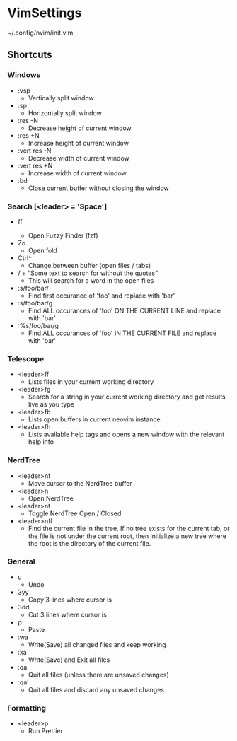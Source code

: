 # VimSettings

~/.config/nvim/init.vim

## Shortcuts

### Windows
- :vsp
  - Vertically split window
- :sp
  - Horizontally split window
- :res -N
  - Decrease height of current window
- :res +N
  - Increase height of current window
- :vert res -N
  - Decrease width of current window
- :vert res +N
  - Increase width of current window
- :bd
  - Close current buffer without closing the window

### Search [\<leader\> = 'Space']
- <leader>ff
  - Open Fuzzy Finder (fzf)
- Zo
  - Open fold
- Ctrl^
  - Change between buffer (open files / tabs)
- / + “Some text to search for without the quotes”
  - This will search for a word in the open files
- :s/foo/bar/
  - Find first occurance of 'foo' and replace with 'bar'
- :s/foo/bar/g
  - Find ALL occurances of 'foo' ON THE CURRENT LINE and replace with 'bar'
- :%s/foo/bar/g
  - Find ALL occurances of 'foo' IN THE CURRENT FILE and replace with 'bar'

### Telescope
- \<leader\>ff
  - Lists files in your current working directory
- \<leader\>fg 
  - Search for a string in your current working directory and get results live as you type
- \<leader\>fb
  - Lists open buffers in current neovim instance
- \<leader\>fh
  - Lists available help tags and opens a new window with the relevant help info

### NerdTree
- \<leader\>nf
  - Move cursor to the NerdTree buffer
- \<leader\>n
  - Open NerdTree
- \<leader\>nt
  - Toggle NerdTree Open / Closed
- \<leader\>nff
  - Find the current file in the tree. If no tree exists for the current tab,
    or the file is not under the current root, then initialize a new tree where
    the root is the directory of the current file.


### General
- u
  - Undo
- 3yy
  - Copy 3 lines where cursor is
- 3dd
  - Cut 3 lines where cursor is
- p
  - Paste
- :wa
  - Write(Save) all changed files and keep working
- :xa
  - Write(Save) and Exit all files
- :qa
  - Quit all files (unless there are unsaved changes)
- :qa!
  - Quit all files and discard any unsaved changes

### Formatting
- \<leader\>p
  - Run Prettier
